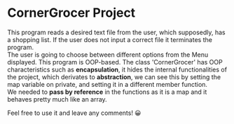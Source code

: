 # CornerGrocer Project
This program reads a desired text file from the user, which supposedly, has a shopping list. If the user does not input a correct file it terminates the program. <br />
The user is going to choose between different options from the Menu displayed. This program is OOP-based. The class 'CornerGrocer' has OOP characteristics such as **encapsulation**, it hides the internal functionalities of the project, which derivates to **abstraction**, we can see this by setting the map variable on private, and setting it in a different member function. <br /> 
We needed to **pass by reference** in the functions as it is a map and it behaves pretty much like an array. <br />

Feel free to use it and leave any comments! 😀

